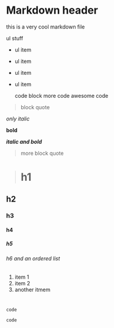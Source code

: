 # Markdown header
this is a very cool markdown file


ul stuff
- ul item
- ul item
- ul item
- ul item

	code block
	more code
	awesome code

> block quote

*only italic*

**bold**

***italic and bold***


> more block quote

> # h1
## h2
### h3
#### h4
##### h5
###### h6 and an ordered list
1. item 1
2. item 2
3. another itmem


> #
`code`

	code
